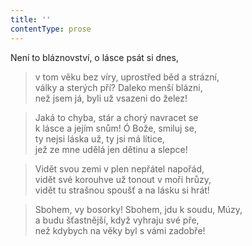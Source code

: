```yaml
---
title: ''
contentType: prose
---
```


Není to bláznovství, o lásce psát si dnes,

> v tom věku bez víry, uprostřed běd a strázní,  
> války a sterých pří? Daleko menší blázni,  
> než jsem já, byli už vsazeni do želez!

> Jaká to chyba, stár a chorý navracet se  
> k lásce a jejím snům! Ó Bože, smiluj se,  
> ty nejsi láska už, ty jsi má lítice,  
> jež ze mne udělá jen dětinu a slepce!

> Vidět svou zemi v plen nepřátel napořád,  
> vidět své korouhve už tonout v moři hrůzy,  
> vidět tu strašnou spoušť a na lásku si hrát!

> Sbohem, vy bosorky! Sbohem, jdu k soudu, Múzy,  
> a budu šťastnější, když vyhraju své pře,  
> než kdybych na věky byl s vámi zadobře!
